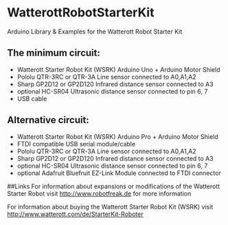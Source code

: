 # WatterottRobotStarterKit
Arduino Library &amp; Examples for the Watterott Robot Starter Kit

## The minimum circuit:
* Watterott Starter Robot Kit (WSRK) Arduino Uno + Arduino Motor Shield 
* Pololu QTR-3RC or QTR-3A Line sensor connected to A0,A1,A2
* Sharp GP2D12 or GP2D120 Infrared distance sensor connected to A3
* optional HC-SR04 Ultrasonic distance sensor connected to pin 6, 7
* USB cable

## Alternative circuit:
* Watterott Starter Robot Kit (WSRK) Arduino Pro + Arduino Motor Shield 
* FTDI compatible USB serial module/cable
* Pololu QTR-3RC or QTR-3A Line sensor connected to A0,A1,A2
* Sharp GP2D12 or GP2D120 Infrared distance sensor connected to A3
* optional HC-SR04 Ultrasonic distance sensor connected to pin 6, 7
* optional Adafruit Bluefruit EZ-Link Module connected to FTDI connector

##Links
For information about expansions or modifications of the Watterott Starter Robot
visit http://www.robotfreak.de for more information

For information about buying the Watterott Starter Robot Kit (WSRK)
visit http://www.watterott.com/de/StarterKit-Roboter
